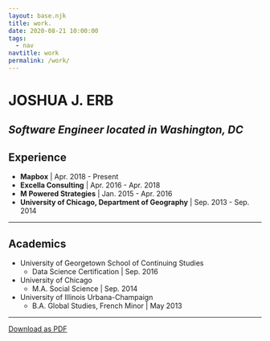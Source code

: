 ```yaml
---
layout: base.njk
title: work.
date: 2020-08-21 10:00:00
tags:
  - nav
navtitle: work
permalink: /work/
---
```


# JOSHUA J. ERB

**_Software Engineer located in Washington, DC_**
---

## Experience
- **Mapbox** | Apr. 2018 - Present
- **Excella Consulting** | Apr. 2016 - Apr. 2018
- **M Powered Strategies** | Jan. 2015 - Apr. 2016
- **University of Chicago, Department of Geography** | Sep. 2013 - Sep. 2014

---

## Academics

- University of Georgetown School of Continuing Studies
  * Data Science Certification | Sep. 2016
- University of Chicago
  * M.A. Social Science | Sep. 2014
- University of Illinois Urbana-Champaign
  * B.A. Global Studies, French Minor | May 2013

--- 

[Download as PDF](../docs/Erb_Resume_2018.pdf)
